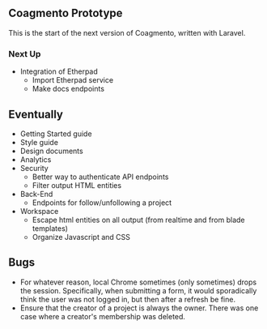 ## Coagmento Prototype
This is the start of the next version of Coagmento, written with Laravel.

### Next Up ###
- Integration of Etherpad
	+ Import Etherpad service
	+ Make docs endpoints

## Eventually ##
- Getting Started guide
- Style guide
- Design documents
- Analytics
- Security
	+ Better way to authenticate API endpoints
	+ Filter output HTML entities
- Back-End
	+ Endpoints for follow/unfollowing a project
- Workspace
	+ Escape html entities on all output (from realtime and from blade templates)
	+ Organize Javascript and CSS

## Bugs
- For whatever reason, local Chrome sometimes (only sometimes) drops the session. Specifically, when submitting a form, it would sporadically think the user was not logged in, but then after a refresh be fine.
- Ensure that the creator of a project is always the owner. There was one case where a creator's membership was deleted.